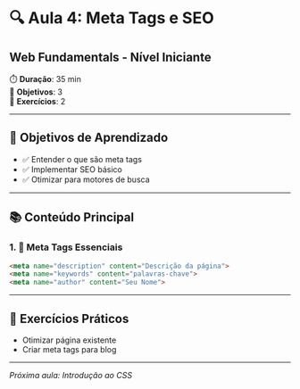 # 🔍 Aula 4: Meta Tags e SEO
## Web Fundamentals - Nível Iniciante

⏱️ **Duração**: 35 min  
🎯 **Objetivos**: 3  
🧪 **Exercícios**: 2  

---

## 🎯 Objetivos de Aprendizado
- ✅ Entender o que são meta tags
- ✅ Implementar SEO básico
- ✅ Otimizar para motores de busca

---

## 📚 Conteúdo Principal

### 1. 🌟 Meta Tags Essenciais
```html
<meta name="description" content="Descrição da página">
<meta name="keywords" content="palavras-chave">
<meta name="author" content="Seu Nome">
```

---

## 🧪 Exercícios Práticos
- Otimizar página existente
- Criar meta tags para blog

---

*Próxima aula: Introdução ao CSS*

